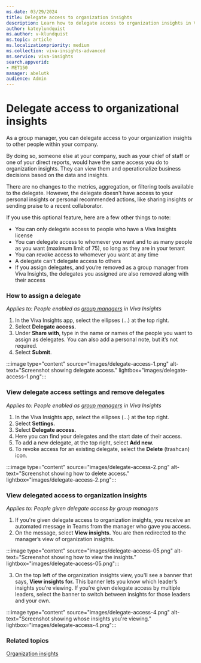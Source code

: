 ```yaml
---
ms.date: 03/29/2024
title: Delegate access to organization insights
description: Learn how to delegate access to organization insights in Viva Insights.
author: kateylundquist
ms.author: v-klundquist
ms.topic: article
ms.localizationpriority: medium 
ms.collection: viva-insights-advanced 
ms.service: viva-insights
search.appverid: 
- MET150 
manager: abelutk
audience: Admin
---
```

# Delegate access to organizational insights 
As a group manager, you can delegate access to your organization insights to other people within your company.

By doing so, someone else at your company, such as your chief of staff or one of your direct reports, would have the same access you do to organization insights. They can view them and operationalize business decisions based on the data and insights.

There are no changes to the metrics, aggregation, or filtering tools available to the delegate. However, the delegate doesn't have access to your personal insights or personal recommended actions, like sharing insights or sending praise to a recent collaborator. 

If you use this optional feature, here are a few other things to note:

* You can only delegate access to people who have a Viva Insights license
* You can delegate access to whomever you want and to as many people as you want (maximum limit of 75), so long as they are in your tenant
* You can revoke access to whomever you want at any time
* A delegate can't delegate access to others
* If you assign delegates, and you’re removed as a group manager from Viva Insights, the delegates you assigned are also removed along with their access

### How to assign a delegate
*Applies to: People enabled as [group managers](../advanced/setup-maint/manager-settings.md#configure-manager-settings) in Viva Insights*

1.	In the Viva Insights app, select the ellipses (…) at the top right. 
2.	Select **Delegate access.**
3.	Under **Share with**, type in the name or names of the people you want to assign as delegates. You can also add a personal note, but it’s not required.
4.	Select **Submit**.
 
:::image type="content" source="images/delegate-access-1.png" alt-text="Screenshot showing delegate access." lightbox="images/delegate-access-1.png":::

### View delegate access settings and remove delegates
*Applies to: People enabled as [group managers](../advanced/setup-maint/manager-settings.md#configure-manager-settings) in Viva Insights*

1.	In the Viva Insights app, select the ellipses (…) at the top right.
2.	Select **Settings.**
3.	Select **Delegate access.**
4.	Here you can find your delegates and the start date of their access.
5.	To add a new delegate, at the top right, select **Add new.**
6.	To revoke access for an existing delegate, select the **Delete** (trashcan) icon. 
 
:::image type="content" source="images/delegate-access-2.png" alt-text="Screenshot showing how to delete access." lightbox="images/delegate-access-2.png":::

### View delegated access to organization insights 
*Applies to: People given delegate access by group managers*

1. If you're given delegate access to organization insights, you receive an   automated message in Teams from the manager who gave you access.
2.	On the message, select **View insights.** You are then redirected to the manager’s view of organization insights.

:::image type="content" source="images/delegate-access-05.png" alt-text="Screenshot showing how to view the insights." lightbox="images/delegate-access-05.png":::

3.	On the top left of the organization insights view, you'll see a banner that says, **View insights for.** This banner lets you know which leader’s insights you’re viewing. If you're given delegate access by multiple leaders, select the banner to switch between insights for those leaders and your own.

:::image type="content" source="images/delegate-access-4.png" alt-text="Screenshot showing whose insights you're viewing." lightbox="images/delegate-access-4.png":::

### Related topics
[Organization insights](org-insights.md)
